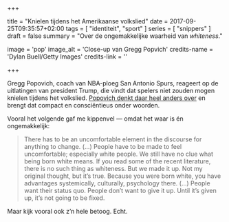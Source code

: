 +++

title = "Knielen tijdens het Amerikaanse volkslied"
date = 2017-09-25T09:35:57+02:00 
tags = [ "identiteit", "sport" ] 
series = [ "snippers" ] 
draft = false
summary = "Over de ongemakkelijke waarheid van _whiteness_."

image = 'pop'
image_alt = 'Close-up van Gregg Popvich'
credits-name = 'Dylan Buell/Getty Images'
credits-link = ''

+++

Gregg Popovich, coach van NBA-ploeg San Antonio Spurs, reageert op de uitlatingen van president Trump, die vindt dat spelers niet zouden mogen knielen tijdens het volkslied. [Popovich denkt daar heel anders over](https://www.espn.com/nba/story/_/id/20817911/gregg-popovich-san-antonio-spurs-united-states-embarrassment-world) en brengt dat compact en consciëntieus onder woorden.

Vooral het volgende gaf me kippenvel — omdat het waar is én ongemakkelijk:

> There has to be an uncomfortable element in the discourse for anything to change. (…) People have to be made to feel uncomfortable; especially white people. We still have no clue what being born white means. If you read some of the recent literature, there is no such thing as whiteness. But we made it up. Not my original thought, but it’s true. Because you were born white, you have advantages systemically, culturally, psychology there. (…) People want their status quo. People don’t want to give it up. Until it’s given up, it’s not going to be fixed.

Maar kijk vooral ook z’n hele betoog. Echt.